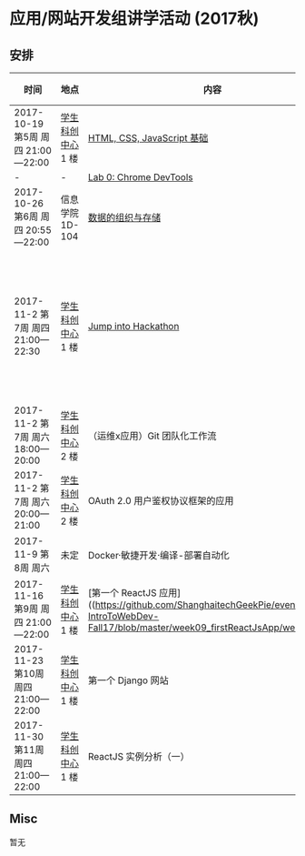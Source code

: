 # 应用/网站开发组讲学活动 (2017秋)

## 安排

| 时间 | 地点 | 内容 | 主讲 |
|------|------|------|------|
| 2017-10-19 第5周 周四 21:00—22:00 | [学生科创中心](http://j.map.baidu.com/E6oiN) 1 楼 | [HTML, CSS, JavaScript 基础](https://github.com/ShanghaitechGeekPie/events-IntroToWebDev-Fall17/blob/master/week05_langBasics/week05.md) | 石嘉禾 |
| - | - | [Lab 0: Chrome DevTools](https://github.com/ShanghaitechGeekPie/events-IntroToWebDev-Fall17/blob/master/week05_langBasics/labGuide_devTools.md) | - |
| 2017-10-26 第6周 周四 20:55—22:00 | 信息学院 1D-104 | [数据的组织与存储](https://github.com/ShanghaitechGeekPie/events-IntroToWebDev-Fall17/blob/master/week06_keepingData/week06.md) | 石嘉禾 |
| 2017-11-2 第7周 周四 21:00—22:30 | [学生科创中心](http://j.map.baidu.com/E6oiN) 1 楼 | [Jump into Hackathon](https://github.com/ShanghaitechGeekPie/events-IntroToWebDev-Fall17/tree/master/week07_jumpIntoHackathon) | 吕文涛 周杨 夏寅岑 石嘉禾 |
| 2017-11-2 第7周 周六 18:00—20:00 | [学生科创中心](http://j.map.baidu.com/E6oiN) 2 楼 | （运维x应用）Git 团队化工作流 | 吕文涛 |
| 2017-11-2 第7周 周六 20:00—21:00 | [学生科创中心](http://j.map.baidu.com/E6oiN) 2 楼 | OAuth 2.0 用户鉴权协议框架的应用 | 吕文涛 |
| 2017-11-9 第8周 周六 | 未定 | Docker·敏捷开发·编译-部署自动化 | 运维组 |
| 2017-11-16 第9周 周四 21:00—22:00 | [学生科创中心](http://j.map.baidu.com/E6oiN) 1 楼 | [第一个 ReactJS 应用]((https://github.com/ShanghaitechGeekPie/events-IntroToWebDev-Fall17/blob/master/week09_firstReactJsApp/week09.md) | 石嘉禾 |
| 2017-11-23 第10周 周四 21:00—22:00 | [学生科创中心](http://j.map.baidu.com/E6oiN) 1 楼 | 第一个 Django 网站 | 未定 |
| 2017-11-30 第11周 周四 21:00—22:00 | [学生科创中心](http://j.map.baidu.com/E6oiN) 1 楼 | ReactJS 实例分析（一） | 王伟天 |

## Misc

暂无
